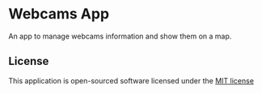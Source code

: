 # Webcams App

An app to manage webcams information and show them on a map.

## License

This application is open-sourced software licensed under the [MIT license](http://opensource.org/licenses/MIT)
